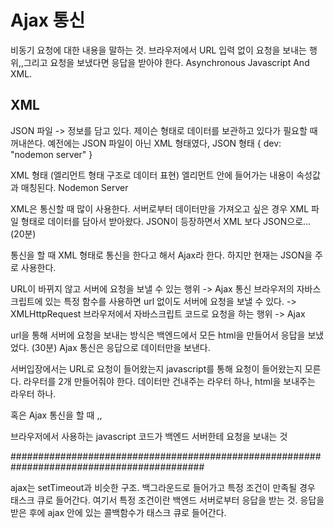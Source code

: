 # Ajax 통신
비동기 요청에 대한 내용을 말하는 것.
브라우저에서 URL 입력 없이 요청을 보내는 행위,,그리고 요청을 보냈다면 응답을 받아야 한다.
Asynchronous Javascript And XML.

## XML
JSON 파일 -> 정보를 담고 있다. 제이슨 형태로 데이터를 보관하고 있다가 필요할 때 꺼내쓴다.
예전에는 JSON 파일이 아닌 XML 형태였다,
JSON 형태
{
    dev: "nodemon server"
}

XML 형태 (엘리먼트 형태 구조로 데이터 표현)
엘리먼트 안에 들어가는 내용이 속성값과 매칭된다.
<dev> Nodemon Server </dev>

XML은 통신할 때 많이 사용한다. 서버로부터 데이터만을 가져오고 싶은 경우 XML 파일 형태로 데이터를 담아서 받아왔다.
JSON이 등장하면서 XML 보다 JSON으로... (20분)

통신을 할 때 XML 형태로 통신을 한다고 해서 Ajax라 한다. 하지만 현재는 JSON을 주로 사용한다.


URL이 바뀌지 않고 서버에 요청을 보낼 수 있는 행위 -> Ajax 통신
브라우저의 자바스크립트에 있는 특정 함수를 사용하면 url 없이도 서버에 요청을 보낼 수 있다. -> XMLHttpRequest
브라우저에서 자바스크립트 코드로 요청을 하는 행위 -> Ajax

url을 통해 서버에 요청을 보내는 방식은 백엔드에서 모든 html을 만들어서 응답을 보냈었다. (30분)
Ajax 통신은 응답으로 데이터만을 보낸다.

서버입장에서는 URL로 요청이 들어왔는지 javascript를 통해 요청이 들어왔는지 모른다. 
라우터를 2개 만들어줘야 한다. 데이터만 건내주는 라우터 하나, html을 보내주는 라우터 하나.

혹은 Ajax 통신을 할 때 ,,

브라우저에서 사용하는 javascript 코드가 백엔드 서버한테 요청을 보내는 것

###########################################################################################

ajax는 setTimeout과 비슷한 구조. 백그라운드로 들어가고 특정 조건이 만족될 경우 태스크 큐로 들어간다.
여기서 특정 조건이란 백엔드 서버로부터 응답을 받는 것. 응답을 받은 후에 ajax 안에 있는 콜백함수가 태스크 큐로 들어간다.





